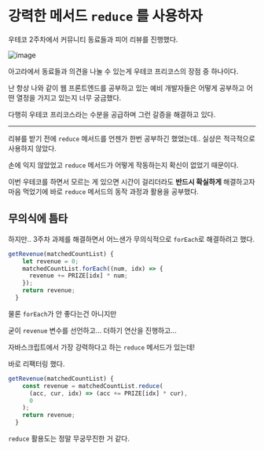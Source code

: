 # 강력한 메서드 `reduce` 를 사용하자

우테코 2주차에서 커뮤니티 동료들과 피어 리뷰를 진행했다.


![image](https://user-images.githubusercontent.com/62415600/201523346-bdcd4f12-1922-497c-9370-ed7ff1928dfc.png)


아고라에서 동료들과 의견을 나눌 수 있는게 우테코 프리코스의 장점 중 하나이다.

난 항상 나와 같이 웹 프론트엔드를 공부하고 있는 예비 개발자들은 어떻게 공부하고 어떤 열정을 가지고 있는지 너무 궁금했다.

다행히 우테코 프리코스라는 수분을 공급하며 그런 갈증을 해결하고 있다.

---

리뷰를 받기 전에 `reduce` 메서드를 언젠가 한번 공부하긴 했었는데.. 실상은 적극적으로 사용하지 않았다.

손에 익지 않았었고 `reduce` 메서드가 어떻게 작동하는지 확신이 없었기 때문이다.

이번 우테코를 하면서 모르는 게 있으면 시간이 걸리더라도 **반드시 확실하게** 해결하고자 마음 먹었기에 바로 `reduce` 메서드의 동작 과정과 활용을 공부했다.

## 무의식에 틈타

하지만.. 3주차 과제를 해결하면서 어느샌가 무의식적으로 `forEach`로 해결하려고 했다.

```javascript
getRevenue(matchedCountList) {
    let revenue = 0;
    matchedCountList.forEach((num, idx) => {
      revenue += PRIZE[idx] * num;
    });
    return revenue;
  }
```

물론 `forEach`가 안 좋다는건 아니지만

굳이 `revenue` 변수를 선언하고... 더하기 연산을 진행하고...

자바스크립트에서 가장 강력하다고 하는 `reduce` 메서드가 있는데!

바로 리팩터링 했다.

```javascript
getRevenue(matchedCountList) {
    const revenue = matchedCountList.reduce(
      (acc, cur, idx) => (acc += PRIZE[idx] * cur),
      0
    );
    return revenue;
  }
```

`reduce` 활용도는 정말 무궁무진한 거 같다.
